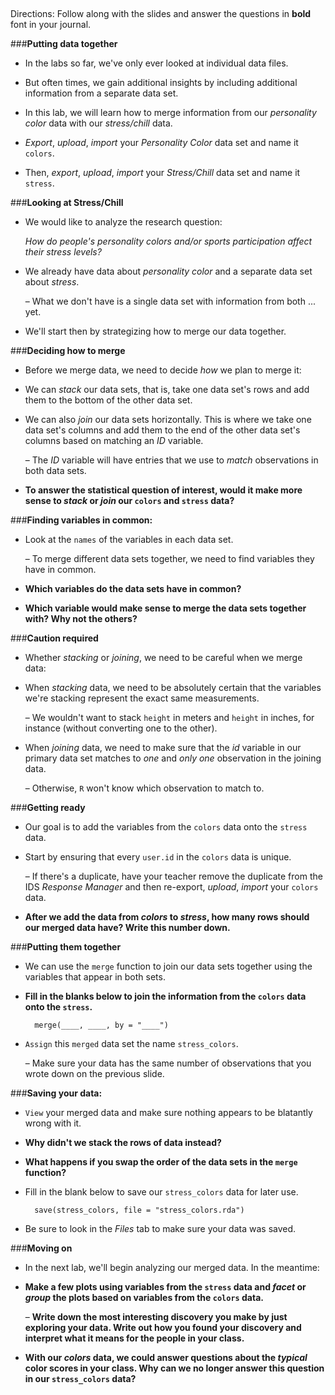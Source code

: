 ##
Directions: Follow along with the slides and answer the questions in **bold** font in your journal.

###**Putting data together**
* In the labs so far, we've only ever looked at individual data files.

* But often times, we gain additional insights by including additional information from a separate
data set.

* In this lab, we will learn how to merge information from our *personality color* data with our
*stress/chill* data.

* *Export*, *upload*, *import* your *Personality Color* data set and name it ```colors```.

* Then, *export*, *upload*, *import* your *Stress/Chill* data set and name it ```stress```.

###**Looking at Stress/Chill**
* We would like to analyze the research question:

    *How do people's personality colors and/or sports participation affect their stress levels?*

* We already have data about *personality color* and a separate data set about *stress*.

    – What we don't have is a single data set with information from both ... yet.

* We'll start then by strategizing how to merge our data together.

###**Deciding how to merge**
* Before we merge data, we need to decide *how* we plan to merge it:

* We can *stack* our data sets, that is, take one data set's rows and add them to the bottom of the
other data set.

* We can also *join* our data sets horizontally. This is where we take one data set's columns and
add them to the end of the other data set's columns based on matching an *ID* variable.

    – The *ID* variable will have entries that we use to *match* observations in both data sets.

* **To answer the statistical question of interest, would it make more sense to *stack* or *join*
our ```colors``` and ```stress``` data?**

###**Finding variables in common:**
* Look at the ```names``` of the variables in each data set.

    – To merge different data sets together, we need to find variables they have in common.

* **Which variables do the data sets have in common?**

* **Which variable would make sense to merge the data sets together with? Why not the
others?**

###**Caution required**
* Whether *stacking* or *joining*, we need to be careful when we merge data:

* When *stacking* data, we need to be absolutely certain that the variables we're stacking represent
the exact same measurements.

    – We wouldn't want to stack ```height``` in meters and ```height``` in inches, for instance (without
    converting one to the other).

* When *joining* data, we need to make sure that the *id* variable in our primary data set matches to
*one* and *only one* observation in the joining data.

    – Otherwise, ```R``` won't know which observation to match to.

###**Getting ready**
* Our goal is to add the variables from the ```colors``` data onto the ```stress``` data.

* Start by ensuring that every ```user.id``` in the ```colors``` data is unique.

    – If there's a duplicate, have your teacher remove the duplicate from the IDS *Response
    Manager* and then re-export, *upload*, *import* your ```colors``` data.

* **After we add the data from *colors* to *stress*, how many rows should our merged data
have? Write this number down.**

###**Putting them together**
* We can use the ```merge``` function to join our data sets together using the variables that appear in
both sets.

* **Fill in the blanks below to join the information from the ```colors``` data onto the ```stress```.**

        merge(____, ____, by = "____")

* ```Assign``` this ```merged``` data set the name ```stress_colors```.

    – Make sure your data has the same number of observations that you wrote down on the
    previous slide.

###**Saving your data:**
* ```View``` your merged data and make sure nothing appears to be blatantly wrong with it.

* **Why didn't we stack the rows of data instead?**

* **What happens if you swap the order of the data sets in the ```merge``` function?**

* Fill in the blank below to save our ```stress_colors``` data for later use.

        save(stress_colors, file = "stress_colors.rda")

* Be sure to look in the *Files* tab to make sure your data was saved.

###**Moving on**
* In the next lab, we'll begin analyzing our merged data. In the meantime:

* **Make a few plots using variables from the ```stress``` data and *facet* or *group* the plots based
on variables from the ```colors``` data.**

    – **Write down the most interesting discovery you make by just exploring your data.
    Write out how you found your discovery and interpret what it means for the
    people in your class.**

* **With our *colors* data, we could answer questions about the *typical* color scores in your
class. Why can we no longer answer this question in our ```stress_colors``` data?**
